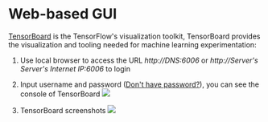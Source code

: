 # Web-based GUI

[TensorBoard](https://www.tensorflow.org/tensorboard/) is the TensorFlow's visualization toolkit, TensorBoard provides the visualization and tooling needed for machine learning experimentation:

1. Use local browser to access the URL *http://DNS:6006* or *http://Server's Server's Internet IP:6006* to login

2. Input username and password ([Don't have password?](/stack-accounts.md#tensorflow)), you can see the console of TensorBoard
   ![](https://libs.websoft9.com/Websoft9/DocsPicture/en/tensorflow/tensorflow-board-websoft9.png)

3. TensorBoard screenshots
   ![](https://libs.websoft9.com/Websoft9/DocsPicture/en/tensorflow/tensorboard.gif)
